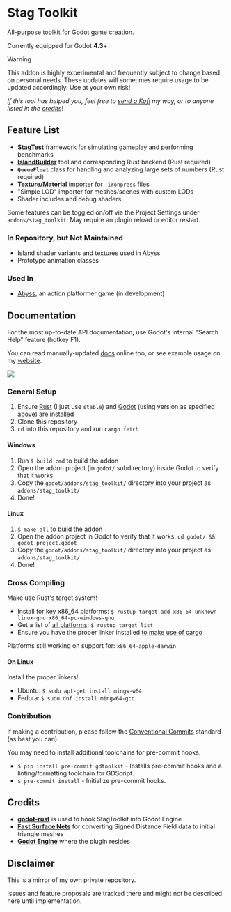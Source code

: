 # Stag Toolkit

All-purpose toolkit for Godot game creation.

Currently equipped for Godot **4.3**+

> [!WARNING]
> This addon is highly experimental and frequently subject to change based on personal needs.
> These updates will sometimes require usage to be updated accordingly.
> Use at your own risk!

*If this tool has helped you, feel free to [send a Kofi](https://ko-fi.com/stagmath) my way, or to anyone listed in the [credits](#credits)*!

## Feature List

- **[StagTest](docs/tools/stagtest.md)** framework for simulating gameplay and performing benchmarks
- **[IslandBuilder](https://alanocull.com/island_builder.html)** tool and corresponding Rust backend (Rust required)
- **`QueueFloat`** class for handling and analyzing large sets of numbers (Rust required)
- [**Texture/Material** importer](docs/tools/ironpress.md) for `.ironpress` files
- "Simple LOD" importer for meshes/scenes with custom LODs
- Shader includes and debug shaders

Some features can be toggled on/off via the Project Settings under `addons/stag_toolkit`. May require an plugin reload or editor restart.

### In Repository, but Not Maintained
- Island shader variants and textures used in Abyss
- Prototype animation classes

### Used In

- [Abyss](https://stagmath.itch.io/abyss-demo), an action platformer game (in development)

## Documentation

For the most up-to-date API documentation, use Godot's internal "Search Help" feature (hotkey F1).

You can read manually-updated [docs](docs/) online too, or see example usage on my [website](https://alanocull.com/).

![](docs/images/godot-internal-docs.png)

### General Setup

1. Ensure [Rust](https://www.rust-lang.org/) (I just use `stable`) and [Godot](https://godotengine.org/download/archive/) (using version as specified above) are installed
2. Clone this repository
3. `cd` into this repository and run `cargo fetch`

#### Windows

1. Run `$ build.cmd` to build the addon
2. Open the addon project (in `godot/` subdirectory) inside Godot to verify that it works
3. Copy the `godot/addons/stag_toolkit/` directory into your project as `addons/stag_toolkit/`
4. Done!

#### Linux

1. `$ make all` to build the addon
2. Open the addon project in Godot to verify that it works: `cd godot/ && godot project.godot`
3. Copy the `godot/addons/stag_toolkit/` directory into your project as `addons/stag_toolkit/`
4. Done!

### Cross Compiling

Make use Rust's target system!

- Install for key x86_64 platforms: `$ rustup target add x86_64-unknown-linux-gnu x86_64-pc-windows-gnu`
- Get a list of [all platforms](https://doc.rust-lang.org/nightly/rustc/platform-support.html): `$ rustup target list`
- Ensure you have the proper linker installed [to make use of cargo](https://stackoverflow.com/a/62853319)

Platforms still working on support for: `x86_64-apple-darwin`

#### On Linux

Install the proper linkers!

- Ubuntu: `$ sudo apt-get install mingw-w64`
- Fedora: `$ sudo dnf install mingw64-gcc`

### Contribution

If making a contribution, please follow the [Conventional Commits](https://www.conventionalcommits.org/en/v1.0.0/) standard (as best you can).

You may need to install additional toolchains for pre-commit hooks.

- `$ pip install pre-commit gdtoolkit` - Installs pre-commit hooks and a linting/formatting toolchain for GDScript.
- `$ pre-commit install` - Initialize pre-commit hooks.

## Credits

- **[godot-rust](https://godot-rust.github.io/)** is used to hook StagToolkit into Godot Engine
- **[Fast Surface Nets](https://github.com/bonsairobo/fast-surface-nets-rs)** for converting Signed Distance Field data to initial triangle meshes
- **[Godot Engine](https://godotengine.org/)** where the plugin resides

## Disclaimer

This is a mirror of my own private repository.

Issues and feature proposals are tracked there and might not be described here until implementation.
